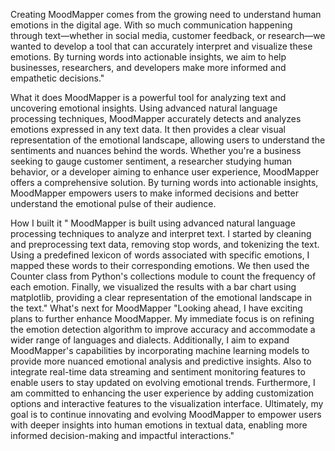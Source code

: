 Creating MoodMapper comes from the growing need to understand human emotions in the digital age. With so much communication happening through text—whether in social media, customer feedback, or research—we wanted to develop a tool that can accurately interpret and visualize these emotions. By turning words into actionable insights, we aim to help businesses, researchers, and developers make more informed and empathetic decisions."

What it does
MoodMapper is a powerful tool for analyzing text and uncovering emotional insights. Using advanced natural language processing techniques, MoodMapper accurately detects and analyzes emotions expressed in any text data. It then provides a clear visual representation of the emotional landscape, allowing users to understand the sentiments and nuances behind the words. Whether you're a business seeking to gauge customer sentiment, a researcher studying human behavior, or a developer aiming to enhance user experience, MoodMapper offers a comprehensive solution. By turning words into actionable insights, MoodMapper empowers users to make informed decisions and better understand the emotional pulse of their audience.

How I built it
" MoodMapper is built using advanced natural language processing techniques to analyze and interpret text. I started by cleaning and preprocessing text data, removing stop words, and tokenizing the text. Using a predefined lexicon of words associated with specific emotions, I mapped these words to their corresponding emotions. We then used the Counter class from Python's collections module to count the frequency of each emotion. Finally, we visualized the results with a bar chart using matplotlib, providing a clear representation of the emotional landscape in the text."
What's next for MoodMapper
"Looking ahead, I have exciting plans to further enhance MoodMapper. My immediate focus is on refining the emotion detection algorithm to improve accuracy and accommodate a wider range of languages and dialects. Additionally, I aim to expand MoodMapper's capabilities by incorporating machine learning models to provide more nuanced emotional analysis and predictive insights. Also to integrate real-time data streaming and sentiment monitoring features to enable users to stay updated on evolving emotional trends. Furthermore, I am committed to enhancing the user experience by adding customization options and interactive features to the visualization interface. Ultimately, my goal is to continue innovating and evolving MoodMapper to empower users with deeper insights into human emotions in textual data, enabling more informed decision-making and impactful interactions."
